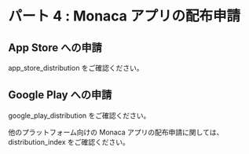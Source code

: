 パート 4 : Monaca アプリの配布申請
==================================

App Store への申請
------------------

app\_store\_distribution をご確認ください。

Google Play への申請
--------------------

google\_play\_distribution をご確認ください。

他のプラットフォーム向けの Monaca アプリの配布申請に関しては、
distribution\_index をご確認ください。
